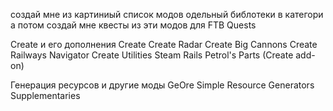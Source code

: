 создай мне из картиниый список модов одельный библотеки в категори а потом создай мне квесты из эти модов для FTB Quests 

Create и его дополнения
Create
Create Radar
Create Big Cannons
Create Railways Navigator
Create Utilities
Steam Rails
Petrol's Parts (Create add-on)

Генерация ресурсов и другие моды
GeOre
Simple Resource Generators
Supplementaries